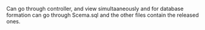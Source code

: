 Can go through controller, and view simultaaneously and for database formation can go through Scema.sql and the other files contain the released ones.
